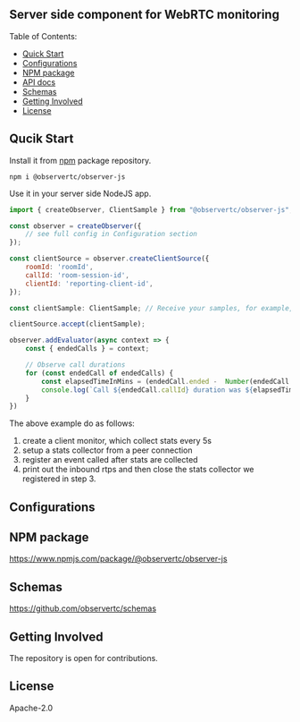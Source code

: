 Server side component for WebRTC monitoring
---

Table of Contents:

 * [Quick Start](#quick-start)
 * [Configurations](#configurations)
 * [NPM package](#npm-package)
 * [API docs](#api-docs)
 * [Schemas](#schemas)
 * [Getting Involved](#getting-involved)
 * [License](#license)

## Qucik Start

Install it from [npm](https://www.npmjs.com/package/@observertc/observer-js) package repository.

```
npm i @observertc/observer-js
```

Use it in your server side NodeJS app. 

```javascript
import { createObserver, ClientSample } from "@observertc/observer-js";

const observer = createObserver({
    // see full config in Configuration section
});

const clientSource = observer.createClientSource({
    roomId: 'roomId',
    callId: 'room-session-id',
    clientId: 'reporting-client-id',
});

const clientSample: ClientSample; // Receive your samples, for example, from a WebSocket

clientSource.accept(clientSample);

observer.addEvaluator(async context => {
    const { endedCalls } = context;

    // Observe call durations
    for (const endedCall of endedCalls) {
        const elapsedTimeInMins = (endedCall.ended -  Number(endedCall.started)) / (60 * 1000);
        console.log(`Call ${endedCall.callId} duration was ${elapsedTimeInMins} minutes`);
    }
})
```

The above example do as follows:
 1. create a client monitor, which collect stats every 5s
 2. setup a stats collector from a peer connection
 3. register an event called after stats are collected
 4. print out the inbound rtps and then close the stats collector we registered in step 3.


## Configurations



## NPM package

https://www.npmjs.com/package/@observertc/observer-js


## Schemas

https://github.com/observertc/schemas


## Getting Involved

The repository is open for contributions.

## License

Apache-2.0
